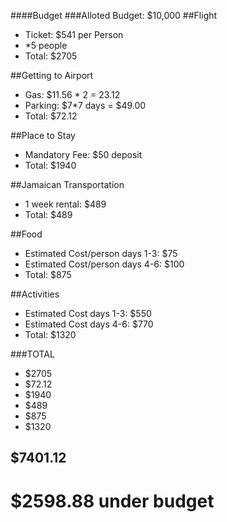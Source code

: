 ####Budget
###Alloted Budget: $10,000
##Flight
- Ticket: $541 per Person
- *5 people
- Total: $2705 

##Getting to Airport
- Gas: $11.56 * 2 = 23.12
- Parking: $7*7 days = $49.00
- Total: $72.12

##Place to Stay
- Mandatory Fee: $50 deposit
- Total: $1940

##Jamaican Transportation
- 1 week rental: $489
- Total: $489

##Food
- Estimated Cost/person days 1-3: $75
- Estimated Cost/person days 4-6: $100
- Total: $875

##Activities
- Estimated Cost days 1-3: $550
- Estimated Cost days 4-6: $770
- Total: $1320

###TOTAL
- $2705
- $72.12
- $1940
- $489
- $875
- $1320
## $7401.12
# $2598.88 under budget
